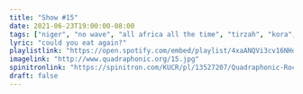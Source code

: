 ```yaml
---
title: "Show #15"
date: 2021-06-23T19:00:00-08:00
tags: ["niger", "no wave", "all africa all the time", "tirzah", "kora", "brazil"]
lyric: "could you eat again?"
playlistlink: "https://open.spotify.com/embed/playlist/4xaANQVi3cv16NHo8EO4Mo"
imagelink: "http://www.quadraphonic.org/15.jpg"
spinitronlink: "https://spinitron.com/KUCR/pl/13527207/Quadraphonic-Rock-Block"
draft: false
---
```

